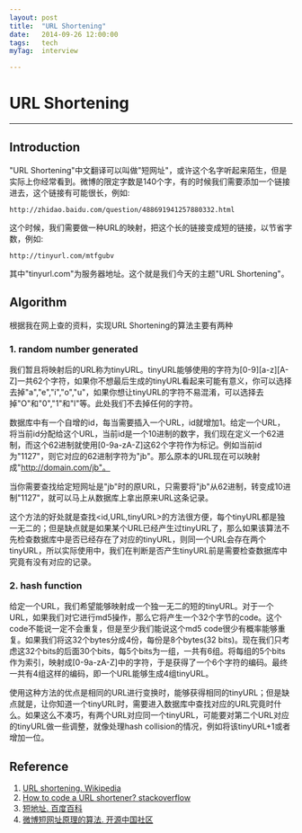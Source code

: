 ```yaml
---
layout: post
title:  "URL Shortening"
date:   2014-09-26 12:00:00
tags:	tech
myTag:	interview

---
```


# URL Shortening

-----------------------------

## Introduction

"URL Shortening"中文翻译可以叫做"短网址"，或许这个名字听起来陌生，但是实际上你经常看到。微博的限定字数是140个字，有的时候我们需要添加一个链接进去，这个链接有可能很长，例如:

	http://zhidao.baidu.com/question/488691941257880332.html

这个时候，我们需要做一种URL的映射，把这个长的链接变成短的链接，以节省字数，例如:

	http://tinyurl.com/mtfgubv

其中"tinyurl.com"为服务器地址。这个就是我们今天的主题"URL Shortening"。

## Algorithm

根据我在网上查的资料，实现URL Shortening的算法主要有两种

### 1. random number generated

我们暂且将映射后的URL称为tinyURL。tinyURL能够使用的字符为[0-9][a-z][A-Z]一共62个字符，如果你不想最后生成的tinyURL看起来可能有意义，你可以选择去掉"a","e","i","o","u"，如果你想让tinyURL的字符不易混淆，可以选择去掉"O"和"0","1"和"l"等。此处我们不去掉任何的字符。

数据库中有一个自增的id，每当需要插入一个URL，id就增加1。给定一个URL，将当前id分配给这个URL，当前id是一个10进制的数字，我们现在定义一个62进制，而这个62进制就使用[0-9a-zA-Z]这62个字符作为标记。例如当前id为"1127"，则它对应的62进制字符为"jb"。那么原本的URL现在可以映射成"http://domain.com/jb"。

当你需要查找给定短网址是"jb"时的原URL，只需要将"jb"从62进制，转变成10进制"1127"，就可以马上从数据库上拿出原来URL这条记录。

这个方法的好处就是查找<id,URL,tinyURL>的方法很方便，每个tinyURL都是独一无二的；但是缺点就是如果某个URL已经产生过tinyURL了，那么如果该算法不先检查数据库中是否已经存在了对应的tinyURL，则同一个URL会存在两个tinyURL，所以实际使用中，我们在判断是否产生tinyURL前是需要检查数据库中究竟有没有对应的记录。

### 2. hash function

给定一个URL，我们希望能够映射成一个独一无二的短的tinyURL。对于一个URL，如果我们对它进行md5操作，那么它将产生一个32个字节的code。这个code不能说一定不会重复，但是至少我们能说这个md5 code很少有概率能够重复。如果我们将这32个bytes分成4份，每份是8个bytes(32 bits)。现在我们只考虑这32个bits的后面30个bits，每5个bits为一组，一共有6组。将每组的5个bits作为索引，映射成[0-9a-zA-Z]中的字符，于是获得了一个6个字符的编码。最终一共有4组这样的编码，即一个URL能够生成4组tinyURL。

使用这种方法的优点是相同的URL进行变换时，能够获得相同的tinyURL；但是缺点就是，让你知道一个tinyURL时，需要进入数据库中查找对应的URL究竟时什么。如果这么不凑巧，有两个URL对应同一个tinyURL，可能要对第二个URL对应的tinyURL做一些调整，就像处理hash collision的情况，例如将该tinyURL+1或者增加一位。


## Reference

1. [URL shortening. Wikipedia](http://en.wikipedia.org/wiki/URL_shortening)
2. [How to code a URL shortener? stackoverflow](http://stackoverflow.com/questions/742013/how-to-code-a-url-shortener)
3. [短地址. 百度百科](http://baike.baidu.com/view/5712914.htm?fr=aladdin)
4. [微博短网址原理的算法. 开源中国社区](http://www.oschina.net/question/59519_82623)

